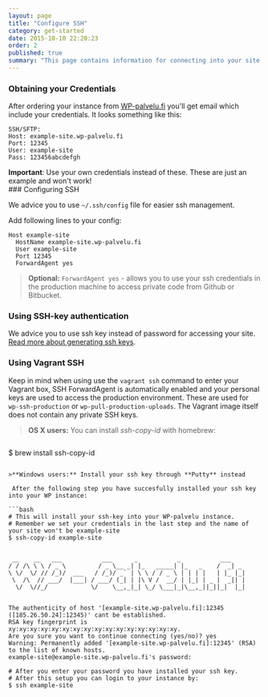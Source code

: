 ```yaml
---
layout: page
title: "Configure SSH"
category: get-started
date: 2015-10-10 22:20:23
order: 2
published: true
summary: "This page contains information for connecting into your site using **SSH**."
---
```


### Obtaining your Credentials

After ordering your instance from [WP-palvelu.fi](https://wp-palvelu.fi) you'll get email which include your credentials. It looks something like this:

    SSH/SFTP:
    Host: example-site.wp-palvelu.fi
    Port: 12345
    User: example-site
    Pass: 123456abcdefgh

<div class="bs-callout bs-callout-warning">
  <strong>Important</strong>: Use your own credentials instead of these. These are just an example and won't work!
</div>
### Configuring SSH

We advice you to use ```~/.ssh/config``` file for easier ssh management.

Add following lines to your config:

    Host example-site
      HostName example-site.wp-palvelu.fi
      User example-site
      Port 12345
      ForwardAgent yes

> **Optional:** ```ForwardAgent yes``` - allows you to use your ssh credentials in the production machine to access private code from Github or Bitbucket.

### Using SSH-key authentication
We advice you to use ssh key instead of password for accessing your site. [Read more about generating ssh keys](https://help.github.com/articles/generating-ssh-keys/).

### Using Vagrant SSH

Keep in mind when using use the `vagrant ssh` command to enter your Vagrant box, SSH ForwardAgent is automatically enabled and your personal keys are used to access the production environment. These are used for `wp-ssh-production` or `wp-pull-production-uploads`. The Vagrant image itself does not contain any private SSH keys.

> **OS X users:** You can install *ssh-copy-id* with homebrew:

>```bash
$ brew install ssh-copy-id
```

>**Windows users:** Install your ssh key through **Putty** instead

 After the following step you have succesfully installed your ssh key into your WP instance:

```bash
# This will install your ssh-key into your WP-palvelu instance.
# Remember we set your credentials in the last step and the name of your site won't be example-site
$ ssh-copy-id example-site


 __    __   ___           ___      _           _           ___
/ / /\ \ \ / _ \         / _ \__ _| |_   _____| |_   _    /  _| _
\ \/  \/ // /_)/  ___   / /_)/ _` | \ \ / / _ \ | | | |   | |_ |_|
 \  /\  // ___/  |___| / ___/ (_| | |\ V /  __/ | |_| | _ |  _|| |
  \/  \//_/            \/    \__,_|_| \_/ \___|_|\__,_||_||_|  |_|


The authenticity of host '[example-site.wp-palvelu.fi]:12345 ([185.26.50.24]:12345)' cant be established.
RSA key fingerprint is xy:xy:xy:xy:xy:xy:xy:xy:xy:xy:xy:xy:xy:xy:xy:xy.
Are you sure you want to continue connecting (yes/no)? yes
Warning: Permanently added '[example-site.wp-palvelu.fi]:12345' (RSA) to the list of known hosts.
example-site@example-site.wp-palvelu.fi's password:

# After you enter your password you have installed your ssh key.
# After this setup you can login to your instance by:
$ ssh example-site
```
